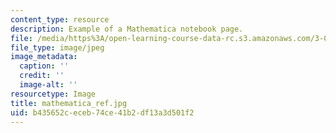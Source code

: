 ```yaml
---
content_type: resource
description: Example of a Mathematica notebook page.
file: /media/https%3A/open-learning-course-data-rc.s3.amazonaws.com/3-016-mathematics-for-materials-scientists-and-engineers-fall-2005/b435652ceceb74ce41b2df13a3d501f2_mathematica_ref.jpg
file_type: image/jpeg
image_metadata:
  caption: ''
  credit: ''
  image-alt: ''
resourcetype: Image
title: mathematica_ref.jpg
uid: b435652c-eceb-74ce-41b2-df13a3d501f2
---
```

